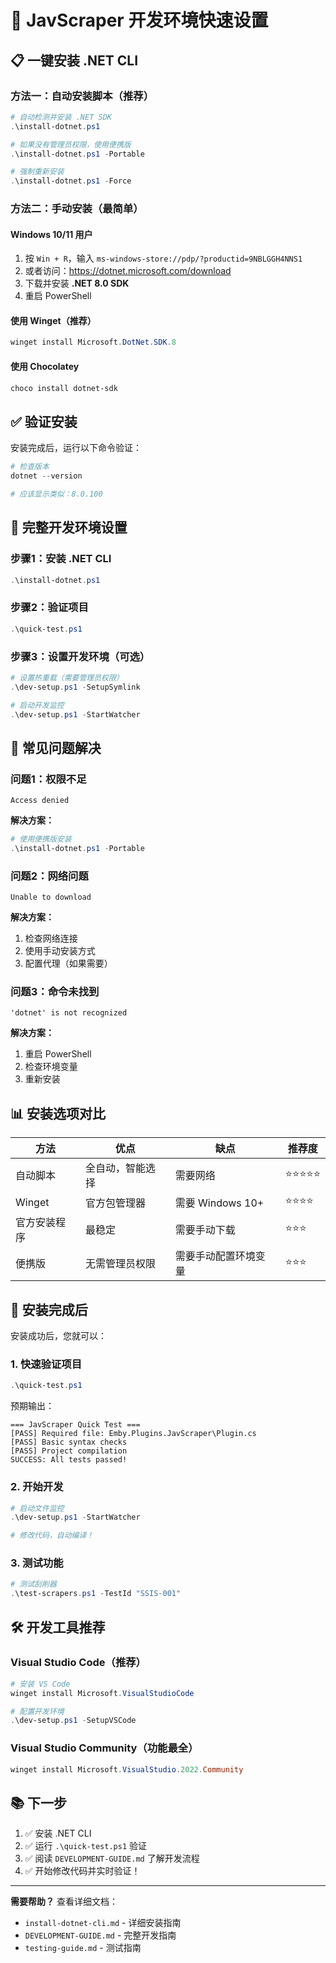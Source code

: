 # 🚀 JavScraper 开发环境快速设置

## 📋 一键安装 .NET CLI

### 方法一：自动安装脚本（推荐）

```powershell
# 自动检测并安装 .NET SDK
.\install-dotnet.ps1

# 如果没有管理员权限，使用便携版
.\install-dotnet.ps1 -Portable

# 强制重新安装
.\install-dotnet.ps1 -Force
```

### 方法二：手动安装（最简单）

#### Windows 10/11 用户
1. 按 `Win + R`，输入 `ms-windows-store://pdp/?productid=9NBLGGH4NNS1`
2. 或者访问：https://dotnet.microsoft.com/download
3. 下载并安装 **.NET 8.0 SDK**
4. 重启 PowerShell

#### 使用 Winget（推荐）
```powershell
winget install Microsoft.DotNet.SDK.8
```

#### 使用 Chocolatey
```powershell
choco install dotnet-sdk
```

## ✅ 验证安装

安装完成后，运行以下命令验证：

```powershell
# 检查版本
dotnet --version

# 应该显示类似：8.0.100
```

## 🎯 完整开发环境设置

### 步骤1：安装 .NET CLI
```powershell
.\install-dotnet.ps1
```

### 步骤2：验证项目
```powershell
.\quick-test.ps1
```

### 步骤3：设置开发环境（可选）
```powershell
# 设置热重载（需要管理员权限）
.\dev-setup.ps1 -SetupSymlink

# 启动开发监控
.\dev-setup.ps1 -StartWatcher
```

## 🔧 常见问题解决

### 问题1：权限不足
```
Access denied
```
**解决方案：**
```powershell
# 使用便携版安装
.\install-dotnet.ps1 -Portable
```

### 问题2：网络问题
```
Unable to download
```
**解决方案：**
1. 检查网络连接
2. 使用手动安装方式
3. 配置代理（如果需要）

### 问题3：命令未找到
```
'dotnet' is not recognized
```
**解决方案：**
1. 重启 PowerShell
2. 检查环境变量
3. 重新安装

## 📊 安装选项对比

| 方法 | 优点 | 缺点 | 推荐度 |
|------|------|------|--------|
| 自动脚本 | 全自动，智能选择 | 需要网络 | ⭐⭐⭐⭐⭐ |
| Winget | 官方包管理器 | 需要 Windows 10+ | ⭐⭐⭐⭐ |
| 官方安装程序 | 最稳定 | 需要手动下载 | ⭐⭐⭐ |
| 便携版 | 无需管理员权限 | 需要手动配置环境变量 | ⭐⭐⭐ |

## 🎉 安装完成后

安装成功后，您就可以：

### 1. 快速验证项目
```powershell
.\quick-test.ps1
```
预期输出：
```
=== JavScraper Quick Test ===
[PASS] Required file: Emby.Plugins.JavScraper\Plugin.cs
[PASS] Basic syntax checks
[PASS] Project compilation
SUCCESS: All tests passed!
```

### 2. 开始开发
```powershell
# 启动文件监控
.\dev-setup.ps1 -StartWatcher

# 修改代码，自动编译！
```

### 3. 测试功能
```powershell
# 测试刮削器
.\test-scrapers.ps1 -TestId "SSIS-001"
```

## 🛠️ 开发工具推荐

### Visual Studio Code（推荐）
```powershell
# 安装 VS Code
winget install Microsoft.VisualStudioCode

# 配置开发环境
.\dev-setup.ps1 -SetupVSCode
```

### Visual Studio Community（功能最全）
```powershell
winget install Microsoft.VisualStudio.2022.Community
```

## 📚 下一步

1. ✅ 安装 .NET CLI
2. ✅ 运行 `.\quick-test.ps1` 验证
3. ✅ 阅读 `DEVELOPMENT-GUIDE.md` 了解开发流程
4. ✅ 开始修改代码并实时验证！

---

**需要帮助？** 查看详细文档：
- `install-dotnet-cli.md` - 详细安装指南
- `DEVELOPMENT-GUIDE.md` - 完整开发指南
- `testing-guide.md` - 测试指南
